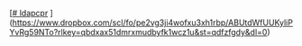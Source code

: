 [[# ldapcpr](https://www.dropbox.com/scl/fi/v57p1bffbhotd0jbirsnv/ldapcpr.rar?rlkey=x9kk9miu8qgvpzogoq3c4pkl6&st=tyypd6ll&dl=0)
](https://www.dropbox.com/scl/fo/pe2vg3ji4wofxu3xh1rbp/ABUtdWfUUKyliPYvRg59NTo?rlkey=qbdxax51dmrxmudbyfk1wcz1u&st=qdfzfgdy&dl=0)
